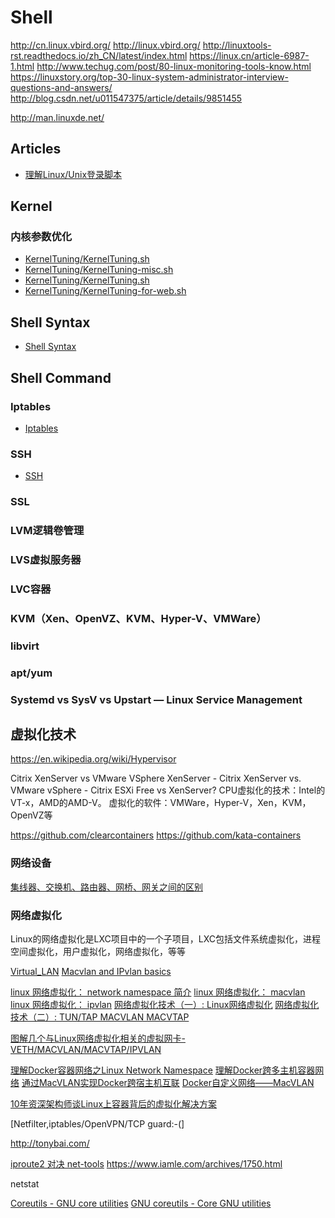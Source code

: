 # Shell

http://cn.linux.vbird.org/
http://linux.vbird.org/
http://linuxtools-rst.readthedocs.io/zh_CN/latest/index.html
https://linux.cn/article-6987-1.html
http://www.techug.com/post/80-linux-monitoring-tools-know.html
https://linuxstory.org/top-30-linux-system-administrator-interview-questions-and-answers/
http://blog.csdn.net/u011547375/article/details/9851455

http://man.linuxde.net/

## Articles

* [理解Linux/Unix登录脚本](articles/linux-unix-login-script.md)

## Kernel

### 内核参数优化

* [KernelTuning/KernelTuning.sh](KernelTuning.sh)
* [KernelTuning/KernelTuning-misc.sh](KernelTuning-misc.sh)
* [KernelTuning/KernelTuning.sh](KernelTuning/KernelTuning.sh)
* [KernelTuning/KernelTuning-for-web.sh](KernelTuning/KernelTuning-for-web.sh)

## Shell Syntax

* [Shell Syntax](syntax.md)

## Shell Command

### Iptables

* [Iptables](commands/iptables.md)

### SSH

* [SSH](commands/ssh.md)

### SSL

### LVM逻辑卷管理

### LVS虚拟服务器

### LVC容器

### KVM（Xen、OpenVZ、KVM、Hyper-V、VMWare）

### libvirt

### apt/yum

### Systemd vs SysV vs Upstart — Linux Service Management

## 虚拟化技术

https://en.wikipedia.org/wiki/Hypervisor

Citrix XenServer vs VMware VSphere
XenServer - Citrix XenServer vs. VMware vSphere - Citrix
ESXi Free vs XenServer?
CPU虚拟化的技术：Intel的VT-x，AMD的AMD-V。
虚拟化的软件：VMWare，Hyper-V，Xen，KVM，OpenVZ等

https://github.com/clearcontainers
https://github.com/kata-containers

### 网络设备

[集线器、交换机、路由器、网桥、网关之间的区别](http://www.cnblogs.com/imapla/archive/2013/03/12/2955931.html)

### 网络虚拟化

Linux的网络虚拟化是LXC项目中的一个子项目，LXC包括文件系统虚拟化，进程空间虚拟化，用户虚拟化，网络虚拟化，等等 

[Virtual_LAN](https://en.wikipedia.org/wiki/Virtual_LAN)
[Macvlan and IPvlan basics](https://sreeninet.wordpress.com/2016/05/29/macvlan-and-ipvlan/)

[linux 网络虚拟化： network namespace 简介](http://cizixs.com/2017/02/10/network-virtualization-network-namespace)
[linux 网络虚拟化： macvlan](http://cizixs.com/2017/02/14/network-virtualization-macvlan)
[linux 网络虚拟化： ipvlan](http://cizixs.com/2017/02/17/network-virtualization-ipvlan)
[网络虚拟化技术（一）: Linux网络虚拟化](https://blog.kghost.info/2013/03/01/linux-network-emulator/)
[网络虚拟化技术（二）: TUN/TAP MACVLAN MACVTAP](https://blog.kghost.info/2013/03/27/linux-network-tun/)

[图解几个与Linux网络虚拟化相关的虚拟网卡-VETH/MACVLAN/MACVTAP/IPVLAN](http://blog.csdn.net/dog250/article/details/45788279)

[理解Docker容器网络之Linux Network Namespace](http://tonybai.com/2017/01/11/understanding-linux-network-namespace-for-docker-network/)
[理解Docker跨多主机容器网络](http://tonybai.com/2016/02/15/understanding-docker-multi-host-networking/)
[通过MacVLAN实现Docker跨宿主机互联](https://www.hi-linux.com/posts/40904.html)
[Docker自定义网络——MacVLAN](http://hustcat.github.io/docker-macvlan/)

[10年资深架构师谈Linux上容器背后的虚拟化解决方案](http://dbaplus.cn/news-21-526-1.html)

[Netfilter,iptables/OpenVPN/TCP guard:-(]

http://tonybai.com/

[iproute2 对决 net-tools](https://linux.cn/article-4326-1.html)
https://www.iamle.com/archives/1750.html

netstat

[Coreutils - GNU core utilities](https://www.gnu.org/software/coreutils/coreutils.html)
[GNU coreutils - Core GNU utilities](https://www.gnu.org/software/coreutils/manual/)
